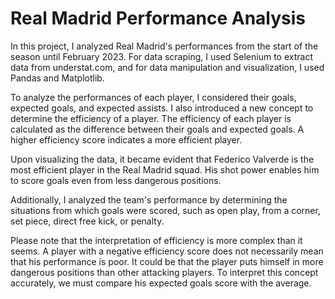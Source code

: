 # Real Madrid Performance Analysis


In this project, I analyzed Real Madrid's performances from the start of the season until February 2023. For data scraping, I used Selenium to extract data from understat.com, and for data manipulation and visualization, I used Pandas and Matplotlib.

To analyze the performances of each player, I considered their goals, expected goals, and expected assists. I also introduced a new concept to determine the efficiency of a player. The efficiency of each player is calculated as the difference between their goals and expected goals. A higher efficiency score indicates a more efficient player.

Upon visualizing the data, it became evident that Federico Valverde is the most efficient player in the Real Madrid squad. His shot power enables him to score goals even from less dangerous positions.

Additionally, I analyzed the team's performance by determining the situations from which goals were scored, such as open play, from a corner, set piece, direct free kick, or penalty.

Please note that the interpretation of efficiency is more complex than it seems. A player with a negative efficiency score does not necessarily mean that his performance is poor. It could be that the player puts himself in more dangerous positions than other attacking players. To interpret this concept accurately, we must compare his expected goals score with the average.


